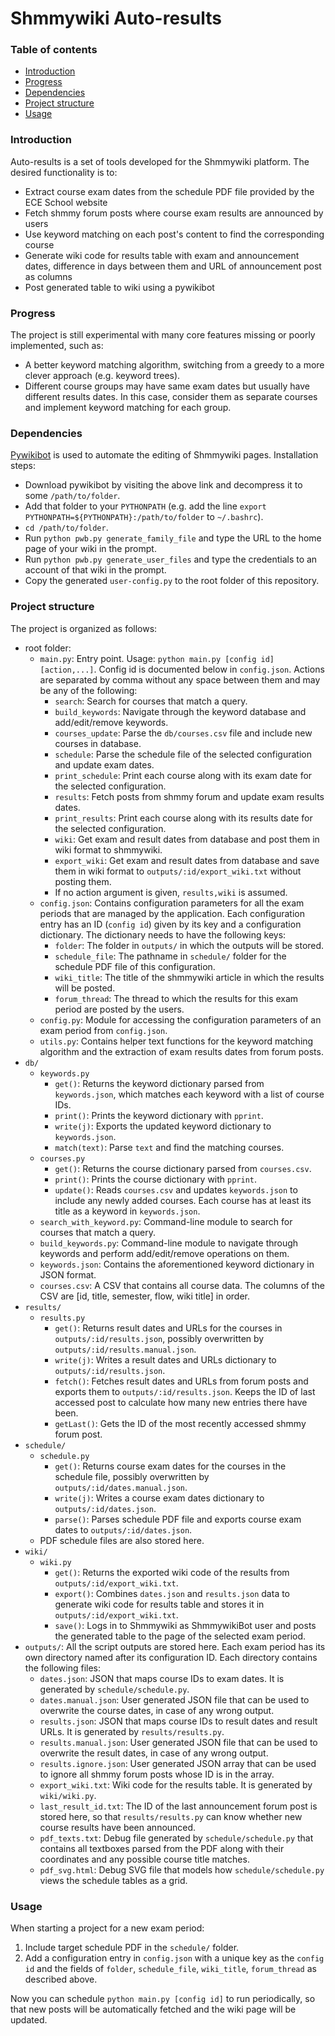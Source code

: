 # Shmmywiki Auto-results

### Table of contents
* [Introduction](#introduction)
* [Progress](#progress)
* [Dependencies](#dependencies)
* [Project structure](#project-structure)
* [Usage](#usage)

### Introduction

Auto-results is a set of tools developed for the Shmmywiki platform. The desired functionality is to:
* Extract course exam dates from the schedule PDF file provided by the ECE School website
* Fetch shmmy forum posts where course exam results are announced by users
* Use keyword matching on each post's content to find the corresponding course
* Generate wiki code for results table with exam and announcement dates, difference in days between them and URL of announcement post as columns
* Post generated table to wiki using a pywikibot

### Progress

The project is still experimental with many core features missing or poorly implemented, such as:
* A better keyword matching algorithm, switching from a greedy to a more clever approach (e.g. keyword trees).
* Different course groups may have same exam dates but usually have different results dates. In this case, consider them as separate courses and implement keyword matching for each group.

### Dependencies

[Pywikibot](https://www.mediawiki.org/wiki/Manual:Pywikibot) is used to automate the editing of Shmmywiki pages. Installation steps:
* Download pywikibot by visiting the above link and decompress it to some `/path/to/folder`.
* Add that folder to your `PYTHONPATH` (e.g. add the line `export PYTHONPATH=${PYTHONPATH}:/path/to/folder` to `~/.bashrc`).
* `cd /path/to/folder`.
* Run `python pwb.py generate_family_file` and type the URL to the home page of your wiki in the prompt.
* Run `python pwb.py generate_user_files` and type the credentials to an account of that wiki in the prompt.
* Copy the generated `user-config.py` to the root folder of this repository.

### Project structure

The project is organized as follows:
* root folder:
    * `main.py`: Entry point. Usage: `python main.py [config id] [action,...]`. Config id is documented below in `config.json`. Actions are separated by comma without any space between them and may be any of the following:
        * `search`: Search for courses that match a query.
        * `build_keywords`: Navigate through the keyword database and add/edit/remove keywords.
        * `courses_update`: Parse the `db/courses.csv` file and include new courses in database.
        * `schedule`: Parse the schedule file of the selected configuration and update exam dates.
        * `print_schedule`: Print each course along with its exam date for the selected configuration.
        * `results`: Fetch posts from shmmy forum and update exam results dates.
        * `print_results`: Print each course along with its results date for the selected configuration.
        * `wiki`: Get exam and result dates from database and post them in wiki format to shmmywiki.
        * `export_wiki`: Get exam and result dates from database and save them in wiki format to `outputs/:id/export_wiki.txt` without posting them.
        * If no action argument is given, `results,wiki` is assumed.
    * `config.json`: Contains configuration parameters for all the exam periods that are managed by the application. Each configuration entry has an ID (`config id`) given by its key and a configuration dictionary. The dictionary needs to have the following keys:
        * `folder`: The folder in `outputs/` in which the outputs will be stored.
        * `schedule_file`: The pathname in `schedule/` folder for the schedule PDF file of this configuration.
        * `wiki_title`: The title of the shmmywiki article in which the results will be posted.
        * `forum_thread`: The thread to which the results for this exam period are posted by the users.
    * `config.py`: Module for accessing the configuration parameters of an exam period from `config.json`.
    * `utils.py`: Contains helper text functions for the keyword matching algorithm and the extraction of exam results dates from forum posts.
* `db/`
    * `keywords.py`
        * `get()`: Returns the keyword dictionary parsed from `keywords.json`, which matches each keyword with a list of course IDs.
        * `print()`: Prints the keyword dictionary with `pprint`.
        * `write(j)`: Exports the updated keyword dictionary to `keywords.json`.
        * `match(text)`: Parse `text` and find the matching courses.
    * `courses.py`
        * `get()`: Returns the course dictionary parsed from `courses.csv`.
        * `print()`: Prints the course dictionary with `pprint`.
        * `update()`: Reads `courses.csv` and updates `keywords.json` to include any newly added courses. Each course has at least its title as a keyword in `keywords.json`.
    * `search_with_keyword.py`: Command-line module to search for courses that match a query.
    * `build_keywords.py`: Command-line module to navigate through keywords and perform add/edit/remove operations on them.
    * `keywords.json`: Contains the aforementioned keyword dictionary in JSON format.
    * `courses.csv`: A CSV that contains all course data. The columns of the CSV are [id, title, semester, flow, wiki title] in order.
* `results/`
    * `results.py`
        * `get()`: Returns result dates and URLs for the courses in `outputs/:id/results.json`, possibly overwritten by `outputs/:id/results.manual.json`.
        * `write(j)`: Writes a result dates and URLs dictionary to `outputs/:id/results.json`.
        * `fetch()`: Fetches result dates and URLs from forum posts and exports them to `outputs/:id/results.json`. Keeps the ID of last accessed post to calculate how many new entries there have been.
        * `getLast()`: Gets the ID of the most recently accessed shmmy forum post.
* `schedule/`
    * `schedule.py`
        * `get()`: Returns course exam dates for the courses in the schedule file, possibly overwritten by `outputs/:id/dates.manual.json`.
        * `write(j)`: Writes a course exam dates dictionary to `outputs/:id/dates.json`.
        * `parse()`: Parses schedule PDF file and exports course exam dates to `outputs/:id/dates.json`.
    * PDF schedule files are also stored here.
* `wiki/`
    * `wiki.py`
        * `get()`: Returns the exported wiki code of the results from `outputs/:id/export_wiki.txt`.
        * `export()`: Combines `dates.json` and `results.json` data to generate wiki code for results table and stores it in `outputs/:id/export_wiki.txt`.
        * `save()`: Logs in to Shmmywiki as ShmmywikiBot user and posts the generated table to the page of the selected exam period.
* `outputs/`: All the script outputs are stored here. Each exam period has its own directory named after its configuration ID. Each directory contains the following files:
    * `dates.json`: JSON that maps course IDs to exam dates. It is generated by `schedule/schedule.py`.
    * `dates.manual.json`: User generated JSON file that can be used to overwrite the course dates, in case of any wrong output.
    * `results.json`: JSON that maps course IDs to result dates and result URLs. It is generated by `results/results.py`.
    * `results.manual.json`: User generated JSON file that can be used to overwrite the result dates, in case of any wrong output.
    * `results.ignore.json`: User generated JSON array that can be used to ignore all shmmy forum posts whose ID is in the array.
    * `export_wiki.txt`: Wiki code for the results table. It is generated by `wiki/wiki.py`.
    * `last_result_id.txt`: The ID of the last announcement forum post is stored here, so that `results/results.py` can know whether new course results have been announced.
    * `pdf_texts.txt`: Debug file generated by `schedule/schedule.py` that contains all textboxes parsed from the PDF along with their coordinates and any possible course title matches.
    * `pdf_svg.html`: Debug SVG file that models how `schedule/schedule.py` views the schedule tables as a grid.

### Usage

When starting a project for a new exam period:
1. Include target schedule PDF in the `schedule/` folder.
1. Add a configuration entry in `config.json` with a unique key as the `config id` and the fields of `folder`, `schedule_file`, `wiki_title`, `forum_thread` as described above.

Now you can schedule `python main.py [config id]` to run periodically, so that new posts will be automatically fetched and the wiki page will be updated.